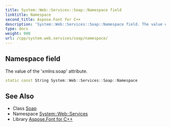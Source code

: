 ```yaml
---
title: System::Web::Services::Soap::Namespace field
linktitle: Namespace
second_title: Aspose.Font for C++
description: 'System::Web::Services::Soap::Namespace field. The value of the ''xmlns:soap'' attribute in C++.'
type: docs
weight: 900
url: /cpp/system.web.services/soap/namespace/
---
```

## Namespace field


The value of the 'xmlns:soap' attribute.

```cpp
static const String System::Web::Services::Soap::Namespace
```

## See Also

* Class [Soap](../)
* Namespace [System::Web::Services](../../)
* Library [Aspose.Font for C++](../../../)
